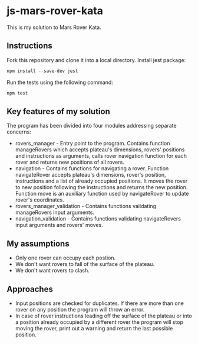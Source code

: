# js-mars-rover-kata

This is my solution to Mars Rover Kata.

## Instructions
Fork this repository and clone it into a local directory.
Install jest package:
```javascript
npm install --save-dev jest
```
Run the tests using the following command:
```javascript
npm test
```

## Key features of my solution
The program has been divided into four modules addressing separate concerns: 
* rovers_manager - Entry point to the program. Contains function manageRovers which accepts plateau's dimensions, rovers' positions and instructions as arguments, calls rover navigation function for each rover and returns new positions of all rovers.
* navigation - Contains functions for navigating a rover. Function navigateRover accepts plateau's dimensions, rover's position, instructions and a list of already occupied positions. It moves the rover to new position following the instructions and returns the new position. Function move is an auxiliary function used by navigateRover to update rover's coordinates.
* rovers_manager_validation - Contains functions validating manageRovers input arguments.
* navigation_validation - Contains functions validating navigateRovers input arguments and rovers' moves.

## My assumptions
* Only one rover can occupy each postion.
* We don't want rovers to fall of the surface of the plateau.
* We don't want rovers to clash.

## Approaches
* Input positions are checked for duplicates. If there are more than one rover on any position the program will throw an error.
* In case of rover instructions leading off the surface of the plateau or into a position already occupied by a different rover the program will stop moving the rover, print out a warning and return the last possible position.

